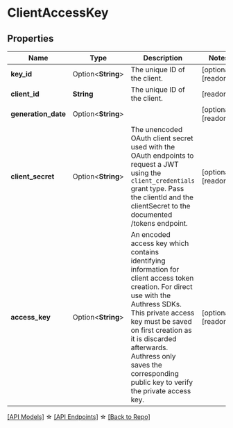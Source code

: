# ClientAccessKey

## Properties

Name | Type | Description | Notes
------------ | ------------- | ------------- | -------------
**key_id** | Option<**String**> | The unique ID of the client. | [optional][readonly]
**client_id** | **String** | The unique ID of the client. | [readonly]
**generation_date** | Option<**String**> |  | [optional][readonly]
**client_secret** | Option<**String**> | The unencoded OAuth client secret used with the OAuth endpoints to request a JWT using the `client_credentials` grant type. Pass the clientId and the clientSecret to the documented /tokens endpoint. | [optional][readonly]
**access_key** | Option<**String**> | An encoded access key which contains identifying information for client access token creation. For direct use with the Authress SDKs. This private access key must be saved on first creation as it is discarded afterwards. Authress only saves the corresponding public key to verify the private access key. | [optional][readonly]

[[API Models]](./README.md#documentation-for-models) ☆ [[API Endpoints]](./README.md#documentation-for-api-endpoints) ☆ [[Back to Repo]](../README.md)


